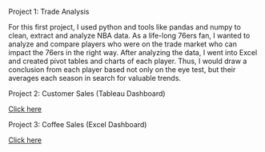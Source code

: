 Project 1: Trade Analysis

For this first project, I used python and tools like pandas and numpy to clean, extract and analyze NBA data. As a life-long 76ers fan, I wanted to analyze and compare players who were on the trade market who can impact the 76ers in the right way. After analyzing the data, I went into Excel and created pivot tables and charts of each player. Thus, I would draw a conclusion from each player based not only on the eye test, but their averages each season in search for valuable trends.

Project 2: Customer Sales (Tableau Dashboard)

<a href="https://public.tableau.com/views/CustomerAnalysis_16956705069100/Dashboard1?:language=en-US&:display_count=n&:origin=viz_share_link"> Click here</a>


Project 3: Coffee Sales (Excel Dashboard)

<a href="https://onedrive.live.com/view.aspx?resid=A8C4F0DEC1508ED9%215979&authkey=!ANKqBnnJ5mpHKOs"> Click here</a>
